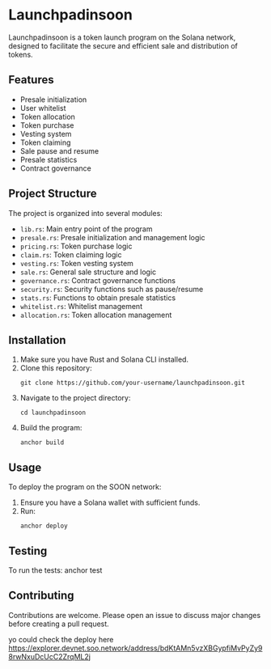 # Launchpadinsoon

Launchpadinsoon is a token launch program on the Solana network, designed to facilitate the secure and efficient sale and distribution of tokens.

## Features

- Presale initialization
- User whitelist
- Token allocation
- Token purchase
- Vesting system
- Token claiming
- Sale pause and resume
- Presale statistics
- Contract governance

## Project Structure

The project is organized into several modules:

- `lib.rs`: Main entry point of the program
- `presale.rs`: Presale initialization and management logic
- `pricing.rs`: Token purchase logic
- `claim.rs`: Token claiming logic
- `vesting.rs`: Token vesting system
- `sale.rs`: General sale structure and logic
- `governance.rs`: Contract governance functions
- `security.rs`: Security functions such as pause/resume
- `stats.rs`: Functions to obtain presale statistics
- `whitelist.rs`: Whitelist management
- `allocation.rs`: Token allocation management

## Installation

1. Make sure you have Rust and Solana CLI installed.
2. Clone this repository:
   ```
   git clone https://github.com/your-username/launchpadinsoon.git
   ```
3. Navigate to the project directory:
   ```
   cd launchpadinsoon
   ```
4. Build the program:
   ```
   anchor build
   ```

## Usage

To deploy the program on the SOON network:

1. Ensure you have a Solana wallet with sufficient funds.
2. Run:
   ```
   anchor deploy
   ```

## Testing

To run the tests:
anchor test
## Contributing

Contributions are welcome. Please open an issue to discuss major changes before creating a pull request. 


yo could check the deploy here https://explorer.devnet.soo.network/address/bdKtAMn5vzXBGypfiMvPyZy98rwNxuDcUcC2ZrqML2j
